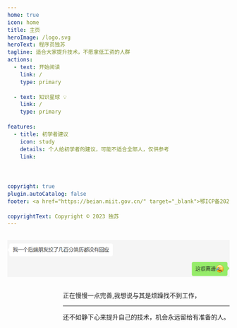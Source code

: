 ```yaml
---
home: true
icon: home
title: 主页
heroImage: /logo.svg
heroText: 程序员独苏
tagline: 适合大家提升技术，不愿拿低工资的人群
actions:
  - text: 开始阅读 
    link: /
    type: primary

  - text: 知识星球 💡
    link: /
    type: primary

features:
  - title: 初学者建议
    icon: study
    details: 个人给初学者的建议，可能不适合全部人，仅供参考
    link: 



copyright: true
plugin.autoCatalog: false
footer: <a href="https://beian.miit.gov.cn/" target="_blank">鄂ICP备2023003027号-1</a> 

copyrightText: Copyright © 2023 独苏
---
```




<div >
    <div style="float:left">    
    <p>
        <a href="/">
            <img src="https://raw.githubusercontent.com/1scy/DuSuJavaGuide/main/src/.vuepress/public/buji.png" style="margin: 0 auto; width: 600px;" />
        </a>
    </p>
    </div>
    <div style="float:right">    
    <p>
        正在慢慢一点完善,我想说与其是烦躁找不到工作，<hr>还不如静下心来提升自己的技术，机会永远留给有准备的人。
    </p>
    </div>
  </div>


